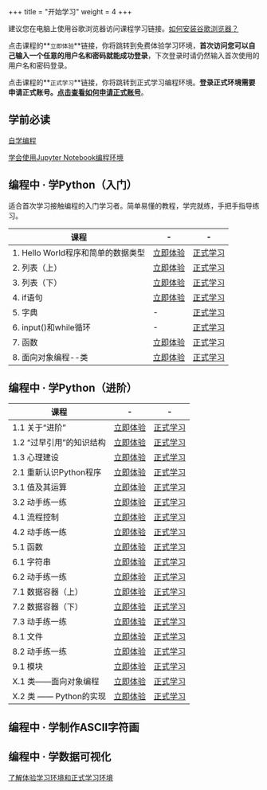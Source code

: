 +++
title = "开始学习"
weight = 4
+++

建议您在电脑上使用谷歌浏览器访问课程学习链接。[如何安装谷歌浏览器？](https://www.google.cn/chrome/)

点击课程的**`立即体验`**链接，你将跳转到免费体验学习环境，**首次访问您可以自己输入一个任意的用户名和密码就能成功登录**，下次登录时请仍然输入首次使用的用户名和密码登录。

点击课程的**`正式学习`**链接，你将跳转到正式学习编程环境。**登录正式环境需要申请正式账号。[点击查看如何申请正式账号](../apply-account)**。

## 学前必读

[自学编程](/docs/must-read/self-learning/)

[学会使用Jupyter Notebook编程环境](/docs/jupyter/)

## 编程中 · 学Python（入门）

适合首次学习接触编程的入门学习者。简单易懂的教程，学完就练，手把手指导练习。

|课程|-|-|
|---|---|---|
|1. Hello World程序和简单的数据类型|[立即体验]()|[正式学习](http://129.211.155.42/hub/user-redirect/git-pull?repo=http%3A%2F%2F49.235.145.202%2Flearnincode%2Fintroduction-to-python-programming&depth=1&urlpath=tree%2Fintroduction-to-python-programming%2F1.%2520Hello%2520World%E7%A8%8B%E5%BA%8F%E5%92%8C%E7%AE%80%E5%8D%95%E7%9A%84%E6%95%B0%E6%8D%AE%E7%B1%BB%E5%9E%8B.ipynb)|
|2. 列表（上）|[立即体验]()|[正式学习](http://129.211.155.42/hub/user-redirect/git-pull?repo=http%3A%2F%2F49.235.145.202%2Flearnincode%2Fintroduction-to-python-programming&depth=1&urlpath=tree%2Fintroduction-to-python-programming%2F2.%2520%E5%88%97%E8%A1%A8%EF%BC%88%E4%B8%8A%EF%BC%89.ipynb)|
|3. 列表（下）|[立即体验]()|[正式学习](http://129.211.155.42/hub/user-redirect/git-pull?repo=http%3A%2F%2F49.235.145.202%2Flearnincode%2Fintroduction-to-python-programming&depth=1&urlpath=tree%2Fintroduction-to-python-programming%2F3.%2520%E5%88%97%E8%A1%A8%EF%BC%88%E4%B8%8B%EF%BC%89.ipynb)|
|4. if语句|[立即体验]()|[正式学习](http://129.211.155.42/hub/user-redirect/git-pull?repo=http%3A%2F%2F49.235.145.202%2Flearnincode%2Fintroduction-to-python-programming&depth=1&urlpath=tree%2Fintroduction-to-python-programming%2F4.%2520if%E8%AF%AD%E5%8F%A5.ipynb)|
|5. 字典|-|[正式学习](http://129.211.155.42/hub/user-redirect/git-pull?repo=http%3A%2F%2F49.235.145.202%2Flearnincode%2Fintroduction-to-python-programming&depth=1&urlpath=tree%2Fintroduction-to-python-programming%2F5.%2520%E5%AD%97%E5%85%B8.ipynb)|
|6. input()和while循环|-|[正式学习](http://129.211.155.42/hub/user-redirect/git-pull?repo=http%3A%2F%2F49.235.145.202%2Flearnincode%2Fintroduction-to-python-programming&depth=1&urlpath=tree%2Fintroduction-to-python-programming%2F6.%2520input%28%29%E5%92%8Cwhile%E5%BE%AA%E7%8E%AF.ipynb)|
|7. 函数|[立即体验]()|[正式学习](http://129.211.155.42/hub/user-redirect/git-pull?repo=http%3A%2F%2F49.235.145.202%2Flearnincode%2Fintroduction-to-python-programming&depth=1&urlpath=tree%2Fintroduction-to-python-programming%2F7.%2520%E5%87%BD%E6%95%B0.ipynb)|
|8. 面向对象编程--类|[立即体验]()|[正式学习](http://129.211.155.42/hub/user-redirect/git-pull?repo=http%3A%2F%2F49.235.145.202%2Flearnincode%2Fintroduction-to-python-programming&depth=1&urlpath=tree%2Fintroduction-to-python-programming%2F8.%2520%E9%9D%A2%E5%90%91%E5%AF%B9%E8%B1%A1%E7%BC%96%E7%A8%8B%E2%80%94%E2%80%94%E7%B1%BB.ipynb)|

## 编程中 · 学Python（进阶）

|课程|-|-|
|---|---|---|
|1.1 关于“进阶” |[立即体验]()|[正式学习]()|
|1.2 “过早引用”的知识结构|[立即体验]()|[正式学习]()|
|1.3 心理建设|[立即体验]()|[正式学习]()|
|2.1 重新认识Python程序|[立即体验]()|[正式学习]()|
|3.1 值及其运算|[立即体验]()|[正式学习]()|
|3.2 动手练一练|[立即体验]()|[正式学习]()|
|4.1 流程控制|[立即体验]()|[正式学习]()|
|4.2 动手练一练|[立即体验]()|[正式学习]()|
|5.1 函数|[立即体验]()|[正式学习]()|
|6.1 字符串|[立即体验]()|[正式学习]()|
|6.2 动手练一练|[立即体验]()|[正式学习]()|
|7.1 数据容器（上）|[立即体验]()|[正式学习]()|
|7.2 数据容器（下）|[立即体验]()|[正式学习]()|
|7.3 动手练一练|[立即体验]()|[正式学习]()|
|8.1 文件|[立即体验]()|[正式学习]()|
|8.2 动手练一练|[立即体验]()|[正式学习]()|
|9.1 模块|[立即体验]()|[正式学习]()|
|X.1 类——面向对象编程|[立即体验]()|[正式学习]()|
|X.2 类 —— Python的实现|[立即体验]()|[正式学习]()|

## 编程中 · 学制作ASCII字符画


## 编程中 · 学数据可视化

[了解体验学习环境和正式学习环境]()
